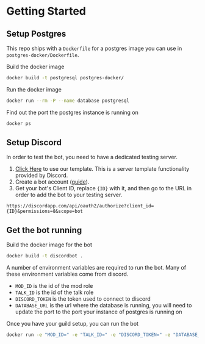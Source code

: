 # Getting Started

## Setup Postgres
This repo ships with a `Dockerfile` for a postgres image you can use in
`postgres-docker/Dockerfile`.

Build the docker image
```sh
docker build -t postgresql postgres-docker/
```

Run the docker image
```sh
docker run --rm -P --name database postgresql
```

Find out the port the postgres instance is running on
```sh
docker ps
```
## Setup Discord
In order to test the bot, you need to have a dedicated testing server.

1) [Click Here](https://discord.new/vkaVjTnf4aDc) to use our template. This is a server template functionality provided by Discord.
2) Create a bot account ([guide](https://discordpy.readthedocs.io/en/latest/discord.html#creating-a-bot-account)).
3) Get your bot's Client ID, replace `{ID}` with it, and then go to the URL in order to add the bot to your testing server.

```
https://discordapp.com/api/oauth2/authorize?client_id={ID}&permissions=8&scope=bot
```
## Get the bot running

Build the docker image for the bot
```sh
docker build -t discordbot .
```
A number of environment variables are required to run the bot.  Many of these
environment variables come from discord.  

+ `MOD_ID` is the id of the mod role
+ `TALK_ID` is the id of the talk role
+ `DISCORD_TOKEN` is the token used to connect to discord
+ `DATABASE_URL` is the url where the database is running, you will need to
  update the port to the port your instance of postgres is running on

Once you have your guild setup, you can run the bot
```sh
docker run -e "MOD_ID=" -e "TALK_ID=" -e "DISCORD_TOKEN=" -e "DATABASE_URL=postgres://docker:docker@172.17.0.1:32768" --add-host=database:172.17.0.2 --rm -it discordbot
```
